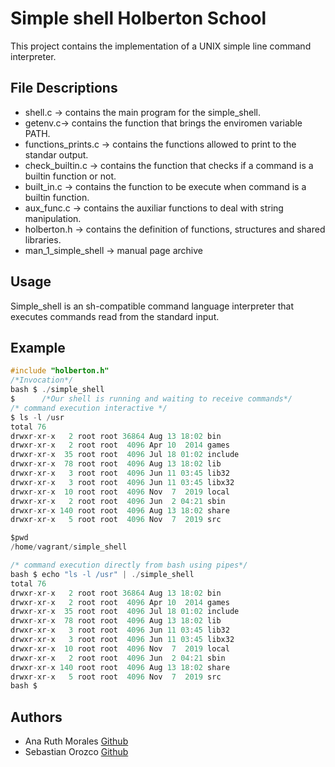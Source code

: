 # Simple shell Holberton School

This project contains the implementation of a UNIX simple line command interpreter.

## File Descriptions

- shell.c -> contains the main program for the simple_shell.
- getenv.c-> contains the function that brings the enviromen variable PATH.
- functions_prints.c -> contains the functions allowed to print to the standar output.
- check_builtin.c -> contains the function that checks if a command is a builtin function or not. 
- built_in.c -> contains the function to be execute when command is a builtin function.
- aux_func.c -> contains the auxiliar functions to deal with string manipulation.
- holberton.h -> contains the definition of functions, structures and shared libraries.
- man_1_simple_shell -> manual page archive


## Usage

Simple_shell is an sh-compatible command language interpreter that executes commands read from the standard input.

## Example

```c
#include "holberton.h"  
/*Invocation*/
bash $ ./simple_shell
$      /*Our shell is running and waiting to receive commands*/
/* command execution interactive */
$ ls -l /usr
total 76
drwxr-xr-x   2 root root 36864 Aug 13 18:02 bin
drwxr-xr-x   2 root root  4096 Apr 10  2014 games
drwxr-xr-x  35 root root  4096 Jul 18 01:02 include
drwxr-xr-x  78 root root  4096 Aug 13 18:02 lib
drwxr-xr-x   3 root root  4096 Jun 11 03:45 lib32
drwxr-xr-x   3 root root  4096 Jun 11 03:45 libx32
drwxr-xr-x  10 root root  4096 Nov  7  2019 local
drwxr-xr-x   2 root root  4096 Jun  2 04:21 sbin
drwxr-xr-x 140 root root  4096 Aug 13 18:02 share
drwxr-xr-x   5 root root  4096 Nov  7  2019 src

$pwd
/home/vagrant/simple_shell

/* command execution directly from bash using pipes*/
bash $ echo "ls -l /usr" | ./simple_shell
total 76
drwxr-xr-x   2 root root 36864 Aug 13 18:02 bin
drwxr-xr-x   2 root root  4096 Apr 10  2014 games
drwxr-xr-x  35 root root  4096 Jul 18 01:02 include
drwxr-xr-x  78 root root  4096 Aug 13 18:02 lib
drwxr-xr-x   3 root root  4096 Jun 11 03:45 lib32
drwxr-xr-x   3 root root  4096 Jun 11 03:45 libx32
drwxr-xr-x  10 root root  4096 Nov  7  2019 local
drwxr-xr-x   2 root root  4096 Jun  2 04:21 sbin
drwxr-xr-x 140 root root  4096 Aug 13 18:02 share
drwxr-xr-x   5 root root  4096 Nov  7  2019 src
bash $
```

## Authors

- Ana Ruth Morales [Github](https://github.com/Ana-Morales)
- Sebastian Orozco [Github](https://github.com/oomsebas)
